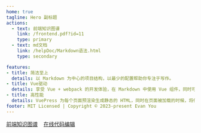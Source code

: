 ```yaml
---
home: true
tagline: Hero 副标题
actions:
  - text: 前端知识图谱
    link: /frontend.pdf?id=11
    type: primary
  - text: md文档
    link: /helpDoc/Markdown语法.html
    type: secondary

features:
- title: 简洁至上
  details: 以 Markdown 为中心的项目结构，以最少的配置帮助你专注于写作。
- title: Vue驱动
  details: 享受 Vue + webpack 的开发体验，在 Markdown 中使用 Vue 组件，同时可以使用 Vue 来开发自定义主题。
- title: 高性能
  details: VuePress 为每个页面预渲染生成静态的 HTML，同时在页面被加载的时候，将作为 SPA 运行。
footer: MIT Licensed | Copyright © 2023-present Evan You
---
```

<a href="/vuepress/frontend.pdf?id=11" target="_blank">前端知识图谱</a>&nbsp;&nbsp;&nbsp;&nbsp;<a href="/vuepress/demo/tryrunDemo.html" target="_blank">在线代码编辑</a>


